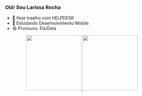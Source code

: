 ### Olá! Sou Larissa Rocha


- 🔭 Hoje traalho com HELPDESK
- 🌱 Estudando Desenvolvimento Mobile
- 😄 Pronouns: Ela/Dela

<div align="center">
  <a href="https://github.com/larissarocha644">
  <img height="180em" src="https://github-readme-stats.vercel.app/api?username=larissarocha644&show_icons=true&theme=dark&include_all_commits=true&count_private=true"/>
  <img height="180em" src="https://github-readme-stats.vercel.app/api/top-langs/?username=larissarocha644&layout=compact&langs_count=7&theme=dark"/>
</div>
